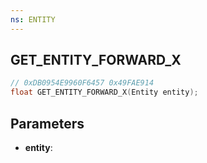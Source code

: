 ```yaml
---
ns: ENTITY
---
```

## GET_ENTITY_FORWARD_X

```c
// 0xDB0954E9960F6457 0x49FAE914
float GET_ENTITY_FORWARD_X(Entity entity);
```

## Parameters
* **entity**:
